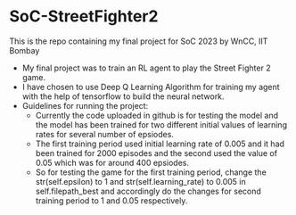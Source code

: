 # SoC-StreetFighter2
This is the repo containing my final project for SoC 2023 by WnCC, IIT Bombay
* My final project was to train an RL agent to play the Street Fighter 2 game.
* I have chosen to use Deep Q Learning Algorithm for training my agent with the help of tensorflow to build the neural network.
* Guidelines for running the project:
  - Currently the code uploaded in github is for testing the model and the model has been trained for two different initial values of learning rates for several number of epsiodes.
  - The first training period used initial learning rate of 0.005 and it had been trained for 2000 episodes and the second used the value of 0.05 which was for around 400 epsiodes.
  - So for testing the game for the first training period, change the str(self.epsilon) to 1 and str(self.learning_rate) to 0.005 in self.filepath_best and accordingly do the changes for second training period to 1 and 0.05 respectively.
 
  
